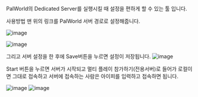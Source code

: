 PalWorld의 Dedicated Server를 실행시킬 때 설정을 편하게 할 수 있는 툴 입니다.

사용방법 맨 위의 링크를 PalWorld 서버 경로로 설정해줍니다.

![image](https://github.com/m6023m/PalTools/assets/6476629/f0e05dc1-664c-47f3-9fb1-50109dd03132)

![image](https://github.com/m6023m/PalTools/assets/6476629/6fa02d75-8d44-4cb0-a14e-c9e73649f762)

그리고 서버 설정을 한 후에 Save버튼을 누르면 설정이 저장됩니다.
![image](https://github.com/m6023m/PalTools/assets/6476629/570a1e98-e4bb-4f3e-af0d-35a790867a2d)

 Start 버튼을 누르면 서버가 시작되고 멀티 플레이 참가하기(전용서버)로 들어가 로컬이면 그대로 접속하고 서버에 접속하는 사람은 아이피를 입력하고 접속하면 됩니다.

![image](https://github.com/m6023m/PalTools/assets/6476629/7fd0ee7f-f648-45bd-afd7-9f9892cc397a)
![image](https://github.com/m6023m/PalTools/assets/6476629/372b39db-255e-41b5-9d99-2564b7ee063b)
